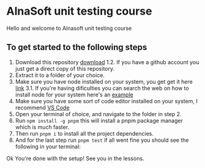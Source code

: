 # AlnaSoft unit testing course

Hello and welcome to Alnasoft unit testing course

## To get started to the following steps

1. Download this repository [download](https://github.com/Neophen/asw_mocha_course/archive/refs/heads/main.zip)
   1.2. If you have a github account you just get a direct copy of this repository.
2. Extract it to a folder of your choice.
3. Make sure you have node installed on your system, you get get it here [link](https://nodejs.org/en/)
   3.1. If you're having dificulties you can search the web on how to install node for your system here's an [example](https://duckduckgo.com/?t=ffab&q=how+to+install+node+on+windows&ia=web)
4. Make sure you have some sort of code editor installed on your system, I recommend [VS Code](https://code.visualstudio.com/)
5. Open your terminal of choice, and navigate to the folder in step 2.
6. Run `npm install -g pnpm` this will install a pnpm package manager which is much faster.
7. Then run `pnpm i` to install all the project dependencies.
8. And for the last step run `pnpm test` if all went fine you should see the following in your terminal:


Ok You're done with the setup! See you in the lessons.
